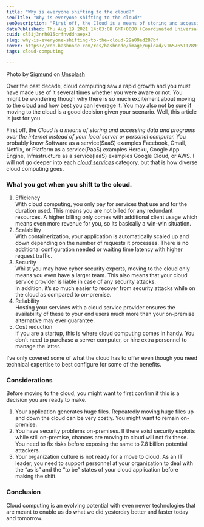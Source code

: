 ```yaml
---
title: "Why is everyone shifting to the cloud?"
seoTitle: "Why is everyone shifting to the cloud?"
seoDescription: "First off, the Cloud is a means of storing and accessing data and programs over the internet instead of your local server or personal computer. You probably"
datePublished: Thu Aug 19 2021 14:03:08 GMT+0000 (Coordinated Universal Time)
cuid: cl5ij3nrh015crfnvddnaepx3
slug: why-is-everyone-shifting-to-the-cloud-29a09ed287bf
cover: https://cdn.hashnode.com/res/hashnode/image/upload/v1657651178934/WDFjn5Jue.jpeg
tags: cloud-computing

---
```


Photo by [Sigmund](https://unsplash.com/@sigmund?utm_source=medium&utm_medium=referral) on [Unsplash](https://unsplash.com?utm_source=medium&utm_medium=referral)

Over the past decade, cloud computing saw a rapid growth and you must have made use of it several times whether you were aware or not. You might be wondering though why there is so much excitement about moving to the cloud and how best you can leverage it. You may also not be sure if moving to the cloud is a good decision given your scenario. Well, this article is just for you.

First off, the *Cloud is a means of storing and accessing data and programs over the internet instead of your local server or personal computer.* You probably know Software as a service(SaaS) examples Facebook, Gmail, Netflix, or Platform as a service(PaaS) examples Heroku, Google App Engine, Infrastructure as a service(IaaS) examples Google Cloud, or AWS. I will not go deeper into each [*cloud services*](https://blog.hubspot.com/service/iaas-paas-saas) category, but that is how diverse cloud computing goes.

### What you get when you shift to the cloud.

1.  Efficiency  
    With cloud computing, you only pay for services that use and for the duration used. This means you are not billed for any redundant resources. A higher billing only comes with additional client usage which means even more revenue for you, so its basically a win-win situation.
2.  Scalability  
    With containerization, your application is automatically scaled up and down depending on the number of requests it processes. There is no additional configuration needed or waiting time latency with higher request traffic.
3.  Security  
    Whilst you may have cyber security experts, moving to the cloud only means you even have a larger team. This also means that your cloud service provider is liable in case of any security attacks.  
    In addition, it’s so much easier to recover from security attacks while on the cloud as compared to on-premise.
4.  Reliability  
    Hosting your services with a cloud service provider ensures the availability of these to your end users much more than your on-premise alternative may ever guarantee.
5.  Cost reduction  
    If you are a startup, this is where cloud computing comes in handy. You don’t need to purchase a server computer, or hire extra personnel to manage the latter.

I’ve only covered some of what the cloud has to offer even though you need technical expertise to best configure for some of the benefits.

### Considerations

Before moving to the cloud, you might want to first confirm if this is a decision you are ready to make.

1.  Your application generates huge files. Repeatedly moving huge files up and down the cloud can be very costly. You might want to remain on-premise.
2.  You have security problems on-premises. If there exist security exploits while still on-premise, chances are moving to cloud will not fix these. You need to fix risks before exposing the same to 7.8 billion potential attackers.
3.  Your organization culture is not ready for a move to cloud. As an IT leader, you need to support personnel at your organization to deal with the “as is” and the “to be” states of your cloud application before making the shift.

### Conclusion

Cloud computing is an evolving potential with even newer technologies that are meant to enable us do what we did yesterday better and faster today and tomorrow.
